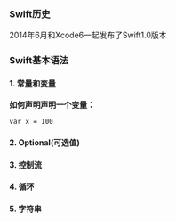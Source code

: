 ### Swift历史
2014年6月和Xcode6一起发布了Swift1.0版本

### Swift基本语法

 #### 1. 常量和变量

 **如何声明声明一个变量：**

 `
	var x = 100
 ` 


 #### 2. Optional(可选值)
 #### 3. 控制流
 #### 4. 循环
 #### 5. 字符串
